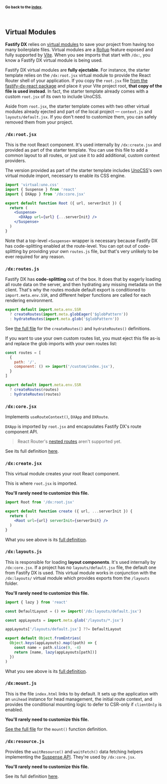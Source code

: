 
<sub>**Go back to the [index](https://github.com/fastify/fastify-dx/blob/main/packages/fastify-dx-react/README.md).**</sub>

<br>

## Virtual Modules

**Fastify DX** relies on [virtual modules](https://github.com/rollup/plugins/tree/master/packages/virtual) to save your project from having too many boilerplate files. Virtual modules are a [Rollup](https://rollupjs.org/guide/en/) feature exposed and fully supported by [Vite](https://vitejs.dev/). When you see imports that start with `/dx:`, you know a Fastify DX virtual module is being used.

Fastify DX virtual modules are **fully ejectable**. For instance, the starter template relies on the `/dx:root.jsx` virtual module to provide the React Router shell of your application. If you copy the `root.jsx` file [from the fastify-dx-react package](https://github.com/fastify/fastify-dx/blob/main/packages/fastify-dx-react/virtual/root.jsx) and place it your Vite project root, **that copy of the file is used instead**. In fact, the starter template already comes with a custom `root.jsx` of its own to include UnoCSS.

Aside from `root.jsx`, the starter template comes with two other virtual modules already ejected and part of the local project — `context.js` and `layouts/default.jsx`. If you don't need to customize them, you can safely removed them from your project.

### `/dx:root.jsx`

This is the root React component. It's used internally by `/dx:create.jsx` and provided as part of the starter template. You can use this file to add a common layout to all routes, or just use it to add additional, custom context providers.

The version provided as part of the starter template includes [UnoCSS](https://github.com/unocss/unocss)'s own virtual module import, necessary to enable its CSS engine.

```jsx
import 'virtual:uno.css'
import { Suspense } from 'react'
import { DXApp } from '/dx:core.jsx'

export default function Root ({ url, serverInit }) {
  return (
    <Suspense>
      <DXApp url={url} {...serverInit} />
    </Suspense>
  )
}
```

Note that a top-level `<Suspense>` wrapper is necessary because Fastify DX has code-splitting enabled at the route-level. You can opt out of code-splitting by providing your own `routes.js` file, but that's very unlikely to be ever required for any reason.

### `/dx:routes.js`

Fastify DX has **code-splitting** out of the box. It does that by eagerly loading all route data on the server, and then hydrating any missing metadata on the client. That's why the routes module default export is conditioned to `import.meta.env.SSR`, and different helper functions are called for each rendering environment.

```js
export default import.meta.env.SSR
  ? createRoutes(import.meta.globEager('$globPattern'))
  : hydrateRoutes(import.meta.glob('$globPattern'))
```

See [the full file](https://github.com/fastify/fastify-dx/blob/main/packages/fastify-dx-react/virtual/routes.js) for the `createRoutes()` and `hydrateRoutes()` definitions. 

If you want to use your own custom routes list, you must eject this file as-is and replace the glob imports with your own routes list:

```js
const routes = [
  { 
    path: '/', 
    component: () => import('/custom/index.jsx'),
  }
]

export default import.meta.env.SSR
  ? createRoutes(routes)
  : hydrateRoutes(routes)
````

### `/dx:core.jsx`

Implements `useRouteContext()`, `DXApp` and `DXRoute`. 

`DXApp` is imported by `root.jsx` and encapsulates Fastify DX's route component API.

> React Router's [nested routes](https://reactrouter.com/docs/en/v6/getting-started/concepts#nested-routes) aren't supported yet.

See its full definition [here](https://github.com/fastify/fastify-dx/blob/main/packages/fastify-dx-react/virtual/core.jsx).

### `/dx:create.jsx`

This virtual module creates your root React component. 

This is where `root.jsx` is imported.

<b>You'll rarely need to customize this file.</b>

```jsx
import Root from '/dx:root.jsx'

export default function create ({ url, ...serverInit }) {
  return (
    <Root url={url} serverInit={serverInit} />
  )
}
```

What you see above is its [full definition](https://github.com/fastify/fastify-dx/blob/main/packages/fastify-dx-react/virtual/create.jsx).

### `/dx:layouts.js`

This is responsible for loading **layout components**. It's used internally by `/dx:core.jsx`. If a project has no `layouts/default.jsx` file, the default one from Fastify DX is used. This virtual module works in conjunction with the `/dx:layouts/` virtual module which provides exports from the `/layouts` folder.

<b>You'll rarely need to customize this file.</b>

```jsx
import { lazy } from 'react'

const DefaultLayout = () => import('/dx:layouts/default.jsx')

const appLayouts = import.meta.glob('/layouts/*.jsx')

appLayouts['/layouts/default.jsx'] ??= DefaultLayout

export default Object.fromEntries(
  Object.keys(appLayouts).map((path) => {
    const name = path.slice(9, -4)
    return [name, lazy(appLayouts[path])]
  })
)
```

What you see above is its [full definition](https://github.com/fastify/fastify-dx/blob/main/packages/fastify-dx-react/virtual/create.jsx).

### `/dx:mount.js`

This is the file `index.html` links to by default. It sets up the application with an `unihead` instance for head management, the initial route context, and provides the conditional mounting logic to defer to CSR-only if `clientOnly` is enabled.

<b>You'll rarely need to customize this file.</b>

[See the full file](https://github.com/fastify/fastify-dx/blob/main/packages/fastify-dx-react/virtual/mount.js) for the `mount()` function definition.

### `/dx:resource.js`

Provides the `waitResource()` and `waitFetch()` data fetching helpers implementing the [Suspense API](https://17.reactjs.org/docs/concurrent-mode-suspense.html). They're used by `/dx:core.jsx`.

<b>You'll rarely need to customize this file.</b>

See its full definition [here](https://github.com/fastify/fastify-dx/blob/main/packages/fastify-dx-react/virtual/resource.js).
